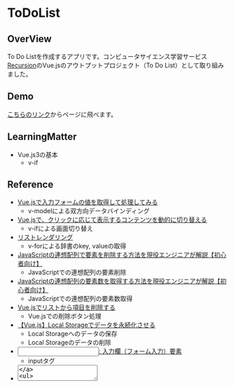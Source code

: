# ToDoList

## OverView
To Do Listを作成するアプリです。コンピュータサイエンス学習サービス[Recursion](https://recursionist.io/)のVue.jsのアウトプットプロジェクト（To Do List）として取り組みました。

## Demo
[こちらのリンク](https://suuu0122.github.io/ToDoList/)からページに飛べます。

## LearningMatter
* Vue.js3の基本
	* v-if

## Reference
* [Vue.jsで入力フォームの値を取得して処理してみる](https://kazu22002.hatenablog.com/entry/2017/10/14/070000)
	* v-modelによる双方向データバインディング
* [Vue.jsで、クリックに応じて表示するコンテンツを動的に切り替える](https://100webdesign.jp/services/web_knowhow/vuejs-spa/web_knowhow-20263/)
	* v-ifによる画面切り替え
* [リストレンダリング](https://jp.vuejs.org/v2/guide/list.html)
	* v-forによる辞書のkey, valueの取得
* [JavaScriptの連想配列で要素を削除する方法を現役エンジニアが解説【初心者向け】](https://magazine.techacademy.jp/magazine/22788)
	* JavaScriptでの連想配列の要素削除
* [JavaScriptの連想配列の要素数を取得する方法を現役エンジニアが解説【初心者向け】](https://magazine.techacademy.jp/magazine/20793)
	* JavaScriptでの連想配列の要素数取得
* [Vue.jsでリストから項目を削除する](https://www.paveway.info/entry/2020/02/23/vue_deletelist#Vue.js%E3%81%A7%E3%83%AA%E3%82%B9%E3%83%88%E3%81%8B%E3%82%89%E9%A0%85%E7%9B%AE%E3%82%92%E5%89%8A%E9%99%A4%E3%81%99%E3%82%8B)
	* Vue.jsでの削除ボタン処理
* [【Vue.js】Local Storageでデータを永続化させる](https://qiita.com/higa02/items/e12c3a16db014a9414c1)
	* Local Storageへのデータの保存
	* Local Storageのデータの削除
* [<input>: 入力欄（フォーム入力）要素](https://developer.mozilla.org/ja/docs/Web/HTML/Element/input)
	* inputタグ
* [<textarea>](https://html-coding.co.jp/annex/dictionary/html/textarea/)
	* textareaタグ
* [<label>](https://html-coding.co.jp/annex/dictionary/html/label/)
	* labelタグ
* [Cards](https://getbootstrap.jp/docs/4.2/components/card/)
	* cardクラス（Bootstrap）